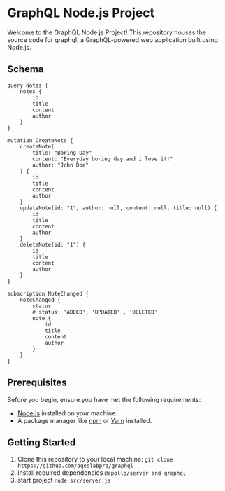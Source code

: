 # GraphQL Node.js Project

Welcome to the GraphQL Node.js Project! This repository houses the source code for graphql, a GraphQL-powered web application built using Node.js.

## Schema
```
query Notes {
    notes {
        id
        title
        content
        author
    }
}

mutation CreateNote {
    createNote(
        title: "Boring Day"
        content: "Everyday boring day and i love it!"
        author: "John Doe"
    ) {
        id
        title
        content
        author
    }
    updateNote(id: "1", author: null, content: null, title: null) {
        id
        title
        content
        author
    }
    deleteNote(id: "1") {
        id
        title
        content
        author
    }
}

subscription NoteChanged {
    noteChanged {
        status
        # status: 'ADDED', 'UPDATED' , 'DELETED'
        note {
            id
            title
            content
            author
        }
    }
}
```

## Prerequisites

Before you begin, ensure you have met the following requirements:

- [Node.js](https://nodejs.org/) installed on your machine.
- A package manager like [npm](https://www.npmjs.com/) or [Yarn](https://yarnpkg.com/) installed.


## Getting Started

1. Clone this repository to your local machine: ```git clone https://github.com/aqeelabpro/graphql```
2.  install required dependencies ```@apollo/server and graphql```
3.  start project ```node src/server.js```
